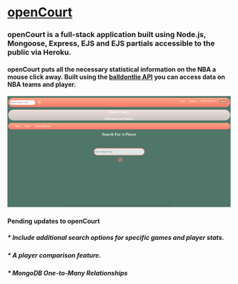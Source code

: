 # [openCourt](https://tcj-opencourt.herokuapp.com/ "openCourt")
### openCourt is a full-stack application built using Node.js, Mongoose, Express, EJS and EJS partials accessible to the public via Heroku. 

#### openCourt puts all the necessary statistical information on the NBA a mouse click away. Built using the [balldontlie API](https://www.balldontlie.io/#introduction "balldontlie API") you can access data on NBA teams and player.

![Image of App](/images/openCourt.png)

#### Pending updates to openCourt
##### * Include additional search options for specific games and player stats.
##### * A player comparison feature.
##### * MongoDB One-to-Many Relationships
